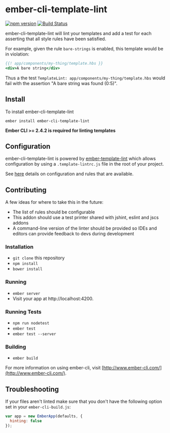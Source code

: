 # ember-cli-template-lint

[![npm version](https://badge.fury.io/js/ember-cli-template-lint.svg)](https://badge.fury.io/js/ember-cli-template-lint)
[![Build Status](https://travis-ci.org/ember-template-lint/ember-cli-template-lint.svg?branch=master)](https://travis-ci.org/ember-template-lint/ember-cli-template-lint)

ember-cli-template-lint will lint your templates and add a test for each asserting
that all style rules have been satisfied.

For example, given the rule `bare-strings` is enabled, this template would be
in violation:

```hbs
{{! app/components/my-thing/template.hbs }}
<div>A bare string</div>
```

Thus a the test `TemplateLint: app/components/my-thing/template.hbs` would
fail with the assertion "A bare string was found (0:5)".

## Install

To install ember-cli-template-lint

```
ember install ember-cli-template-lint
```

__Ember CLI >= 2.4.2 is required for linting templates__

## Configuration

ember-cli-template-lint is powered by [ember-template-lint](https://github.com/rwjblue/ember-template-lint)
which allows configuration by using a `.template-lintrc.js` file in the root of your project.

See [here](https://github.com/rwjblue/ember-template-lint/#rules) details on configuration and rules that are available.

## Contributing

A few ideas for where to take this in the future:

* The list of rules should be configurable
* This addon should use a test printer shared with jshint, eslint and jscs addons
* A command-line version of the linter should be provided so IDEs and editors
  can provide feedback to devs during development

### Installation

* `git clone` this repository
* `npm install`
* `bower install`

### Running

* `ember server`
* Visit your app at http://localhost:4200.

### Running Tests

* `npm run nodetest`
* `ember test`
* `ember test --server`

### Building

* `ember build`

For more information on using ember-cli, visit [http://www.ember-cli.com/](http://www.ember-cli.com/).

## Troubleshooting

If your files aren't linted make sure that you don't have the following option set in your `ember-cli-build.js`:
```js
var app = new EmberApp(defaults, {
  hinting: false
});
```
